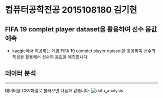# 컴퓨터공학전공 2015108180 김기현

## FIFA 19 complet player dataset을 활용하여 선수 몸값 예측
- kaggle에서 제공하는 게임 FIFA 19 complet player dataset을 활용하여 선수의 특성을 활용해서 선수의 몸값을 예측합니다.


## 데이터 분석
------

데이터를 CSV파일로 불러오면 다음과 같습니다.
![data_analysis](./Desktop/data_analysis.png)

